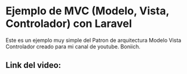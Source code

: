 # Ejemplo de MVC (Modelo, Vista, Controlador) con Laravel

Este es un ejemplo muy simple del Patron de arquitectura Modelo Vista Controlador creado para mi canal de youtube. Boniich.

## Link del video:
